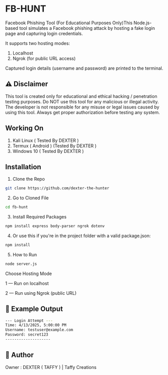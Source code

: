 # FB-HUNT

Facebook Phishing Tool (For Educational Purposes Only)This Node.js-based tool simulates a Facebook phishing attack by hosting a fake login page and capturing login credentials.

It supports two hosting modes:

1. Localhost 
2. Ngrok (for public URL access)


Captured login details (username and password) are printed to the terminal.

## ⚠️ Disclaimer

This tool is created only for educational and ethical hacking / penetration testing purposes.
Do NOT use this tool for any malicious or illegal activity.
The developer is not responsible for any misuse or legal issues caused by using this tool.
Always get proper authorization before testing any system.

## Working On
1. Kali Linux ( Tested By DEXTER )
2. Termux ( Android ) (Tested By DEXTER )
3. Windows 10 ( Tested By DEXTER )

## Installation
1. Clone the Repo
```bash
git clone https://github.com/dexter-the-hunter
```
2. Go to Cloned File
```bash
cd fb-hunt
```
3. Install Required Packages
```bash
npm install express body-parser ngrok dotenv
```
4. Or use this if you're in the project folder with a valid package.json:

```bash
npm install
```
5.  How to Run
```bash
node server.js
```

Choose Hosting Mode

1 — Run on localhost

2 — Run using Ngrok (public URL)

## 🔑 Example Output

```bash
--- Login Attempt ---
Time: 4/13/2025, 5:00:00 PM
Username: testuser@example.com
Password: secret123
--------------------
```


## 👤 Author

Owner : DEXTER ( TAFFY ) | Taffy Creations

